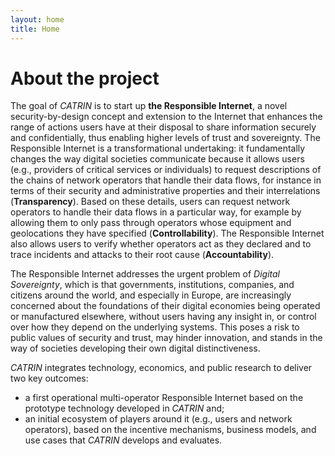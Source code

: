 ```yaml
---
layout: home
title: Home
---
```

# About the project

The goal of *CATRIN* is to start up **the Responsible Internet**, a novel security-by-design concept and extension to the Internet that enhances the range of actions users have at their disposal to share information securely and confidentially, thus enabling higher levels of trust and sovereignty. The Responsible Internet is a transformational undertaking: it fundamentally changes the way digital societies communicate because it allows users (e.g., providers of critical services or individuals) to request descriptions of the chains of network operators that handle their data flows, for instance in terms of their security and administrative properties and their interrelations (**Transparency**). Based on these details, users can request network operators to handle their data flows in a particular way, for example by allowing them to only pass through operators whose equipment and geolocations they have specified (**Controllability**). The Responsible Internet also allows users to verify whether operators act as they declared and to trace incidents and attacks to their root cause (**Accountability**).

The Responsible Internet addresses the urgent problem of *Digital Sovereignty*, which is that governments, institutions, companies, and citizens around the world, and especially in Europe, are increasingly concerned about the foundations of their digital economies being operated or manufactured elsewhere, without users having any insight in, or control over how they depend on the underlying systems. This poses a risk to public values of security and trust, may hinder innovation, and stands in the way of societies developing their own digital distinctiveness.

*CATRIN* integrates technology, economics, and public research to deliver two key outcomes: 

* a first operational multi-operator Responsible Internet based on the prototype technology developed in *CATRIN* and;
* an initial ecosystem of players around it (e.g., users and network operators), based on the incentive mechanisms, business models, and use cases that *CATRIN* develops and evaluates.
